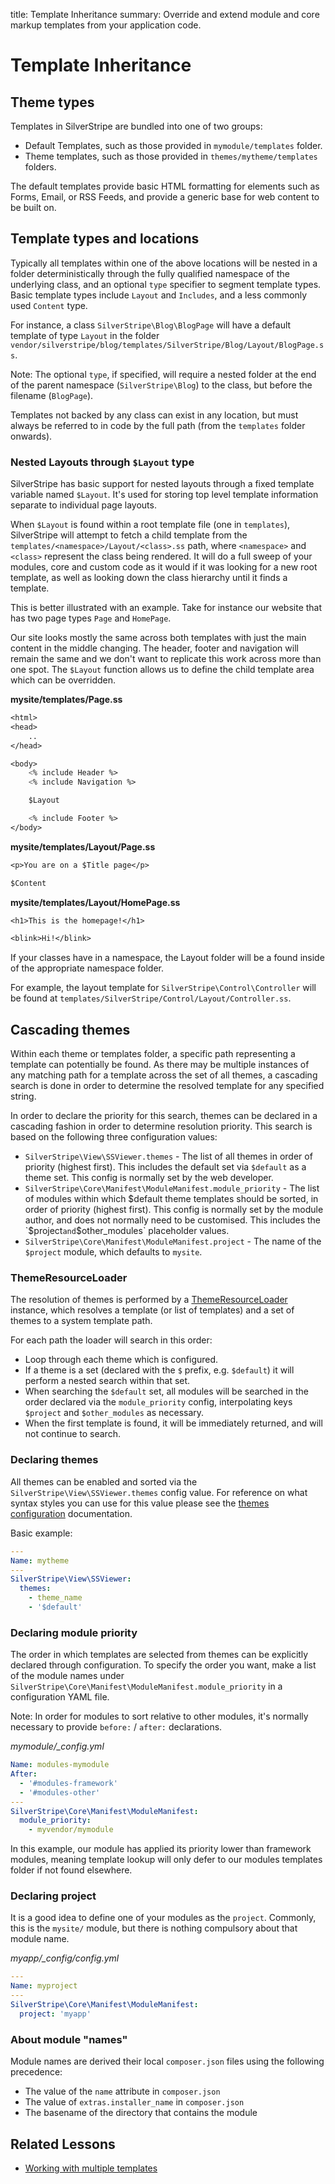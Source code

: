 title: Template Inheritance
summary: Override and extend module and core markup templates from your application code.

# Template Inheritance

## Theme types

Templates in SilverStripe are bundled into one of two groups:
 - Default Templates, such as those provided in `mymodule/templates` folder.
 - Theme templates, such as those provided in `themes/mytheme/templates` folders.

The default templates provide basic HTML formatting for elements such as Forms, Email, or RSS Feeds, and provide a
generic base for web content to be built on.

## Template types and locations

Typically all templates within one of the above locations will be nested in a folder deterministically through
the fully qualified namespace of the underlying class, and an optional `type` specifier to segment template types.
Basic template types include `Layout` and `Includes`, and a less commonly used `Content` type.

For instance, a class `SilverStripe\Blog\BlogPage` will have a default template of type `Layout`
in the folder `vendor/silverstripe/blog/templates/SilverStripe/Blog/Layout/BlogPage.ss`.

Note: The optional `type`, if specified, will require a nested folder at the end of the parent namespace
(`SilverStripe\Blog`) to the class, but before the filename (`BlogPage`).

Templates not backed by any class can exist in any location, but must always be referred to in code
by the full path (from the `templates` folder onwards).

### Nested Layouts through `$Layout` type

SilverStripe has basic support for nested layouts through a fixed template variable named `$Layout`. It's used for 
storing top level template information separate to individual page layouts.

When `$Layout` is found within a root template file (one in `templates`), SilverStripe will attempt to fetch a child 
template from the `templates/<namespace>/Layout/<class>.ss` path, where `<namespace>` and `<class>` represent
the class being rendered. It will do a full sweep of your modules, core and custom code as it 
would if it was looking for a new root template, as well as looking down the class hierarchy until
it finds a template.

This is better illustrated with an example. Take for instance our website that has two page types `Page` and `HomePage`.

Our site looks mostly the same across both templates with just the main content in the middle changing. The header, 
footer and navigation will remain the same and we don't want to replicate this work across more than one spot. The 
`$Layout` function allows us to define the child template area which can be overridden.

**mysite/templates/Page.ss**

```ss
<html>
<head>
    ..
</head>

<body>
    <% include Header %>
    <% include Navigation %>

    $Layout

    <% include Footer %>
</body>
```

**mysite/templates/Layout/Page.ss**

```ss
<p>You are on a $Title page</p>

$Content
```

**mysite/templates/Layout/HomePage.ss**

```ss
<h1>This is the homepage!</h1>

<blink>Hi!</blink>
```

If your classes have in a namespace, the Layout folder will be a found inside of the appropriate namespace folder.

For example, the layout template for `SilverStripe\Control\Controller` will be
found at `templates/SilverStripe/Control/Layout/Controller.ss`.

## Cascading themes

Within each theme or templates folder, a specific path representing a template can potentially be found. As
there may be multiple instances of any matching path for a template across the set of all themes, a cascading
search is done in order to determine the resolved template for any specified string.

In order to declare the priority for this search, themes can be declared in a cascading fashion in order
to determine resolution priority. This search is based on the following three configuration values:

 - `SilverStripe\View\SSViewer.themes` - The list of all themes in order of priority (highest first).
   This includes the default set via `$default` as a theme set. This config is normally set by the web
   developer.
 - `SilverStripe\Core\Manifest\ModuleManifest.module_priority` - The list of modules within which $default
   theme templates should be sorted, in order of priority (highest first). This config is normally set by
   the module author, and does not normally need to be customised. This includes the `$project` and
   `$other_modules` placeholder values.
 - `SilverStripe\Core\Manifest\ModuleManifest.project` - The name of the `$project` module, which
   defaults to `mysite`.

### ThemeResourceLoader

The resolution of themes is performed by a [ThemeResourceLoader](api:SilverStripe\View\ThemeResourceLoader) 
instance, which resolves a template (or list of templates) and a set of themes to a system template path.

For each path the loader will search in this order:

 - Loop through each theme which is configured.
 - If a theme is a set (declared with the `$` prefix, e.g. `$default`) it will perform a nested search within 
   that set.
 - When searching the `$default` set, all modules will be searched in the order declared via the `module_priority`
   config, interpolating keys `$project` and `$other_modules` as necessary.
 - When the first template is found, it will be immediately returned, and will not continue to search. 

### Declaring themes

All themes can be enabled and sorted via the `SilverStripe\View\SSViewer.themes` config value. For reference
on what syntax styles you can use for this value please see the [themes configuration](./themes) documentation.

Basic example:

```yaml
---
Name: mytheme
---
SilverStripe\View\SSViewer:
  themes:
    - theme_name
    - '$default'
```

### Declaring module priority

The order in which templates are selected from themes can be explicitly declared
through configuration. To specify the order you want, make a list of the module
names under `SilverStripe\Core\Manifest\ModuleManifest.module_priority` in a
configuration YAML file.

Note: In order for modules to sort relative to other modules, it's normally necessary
to provide `before:` / `after:` declarations.

*mymodule/_config.yml*

```yml
Name: modules-mymodule
After:
  - '#modules-framework'
  - '#modules-other'
---
SilverStripe\Core\Manifest\ModuleManifest:
  module_priority:
    - myvendor/mymodule
```

In this example, our module has applied its priority lower than framework modules, meaning template lookup
will only defer to our modules templates folder if not found elsewhere.

### Declaring project

It is a good idea to define one of your modules as the `project`. Commonly, this is the
`mysite/` module, but there is nothing compulsory about that module name. 

*myapp/_config/config.yml*

```yml
---
Name: myproject
---
SilverStripe\Core\Manifest\ModuleManifest:
  project: 'myapp'
```

### About module "names"

Module names are derived their local `composer.json` files using the following precedence:
* The value of the `name` attribute in `composer.json`
* The value of `extras.installer_name` in `composer.json`
* The basename of the directory that contains the module

## Related Lessons
* [Working with multiple templates](https://www.silverstripe.org/learn/lessons/v4/working-with-multiple-templates-1)
